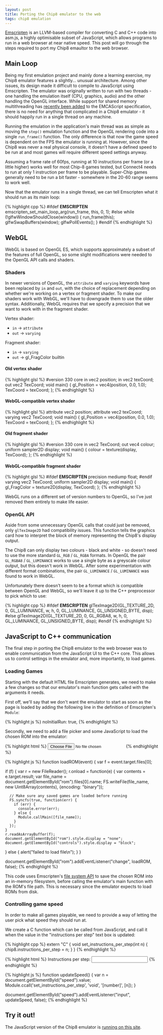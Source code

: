 ```yaml
---
layout: post
title: Porting the Chip8 emulator to the web
tags: chip8 emulation
---
```


[Emscripten](https://kripken.github.io/emscripten-site) is an LLVM-based compiler for converting C and C++ code into asm.js, a highly optimisable subset of JavaScript, which allows programs to run in a web browser at near native speed. This post will go through the steps required to port my Chip8 emaultor to the web browser.

## Main Loop

Being my first emulation project and mainly done a learning exercise, my Chip8 emulator features a slightly... unusual architecture. Among other issues, its design made it difficult to compile to JavaScript using Emscripten. The emulator was originally written to run with two threads - one handling the emulation itself (CPU, graphics, audio) and the other handling the OpenGL interface. While support for shared memory multithreading has [recently been added](https://github.com/tc39/ecmascript_sharedmem) to the EMCAScript specification, there is no need for anything that complicated in a Chip8 emulator - it should happily run in a single thread on any machine.

Running the emulation in the application's main thread was as simple as moving the `step()` emulation function and the OpenGL rendering code into a single `run_frame()` function. The only difference is that now the game speed is dependent on the FPS the emulator is running at. However, since the Chip8 was never a real physical console, it doesn't have a defined speed to be run at and most games will require different speed settings anyway.

Assuming a frame rate of 60fps, running at 10 instructions per frame (or a little higher) works well for most Chip-8 games tested, but Connect4 needs to run at only 1 instruction per frame to be playable. Super-Chip games generally need to be run a bit faster - somewhere in the 20-60 range seems to work well.

Now that the emulator runs in a single thread, we can tell Emscripten what it should run as its main loop:

{% highlight cpp %}
#ifdef __EMSCRIPTEN__
  emscripten_set_main_loop_arg(run_frame, this, 0, 1);
#else
  while (!glfwWindowShouldClose(window))
  {
    run_frame(this);
    glfwSwapBuffers(window);
    glfwPollEvents();
  }
#endif
{% endhighlight %}

## WebGL

WebGL is based on OpenGL ES, which supports approximately a subset of the features of full OpenGL, so some slight modifications were needed to the OpenGL API calls and shaders.

### Shaders

In newer versions of OpenGL, the `attribute` and `varying` keywords have been replaced by `in` and `out`, with the choice of replacement depending on whether we're working on a vertex or fragment shader. To make our shaders work with WebGL, we'll have to downgrade them to use the older syntax. Additionally, WebGL requires that we specify a precision that we want to work with in the fragment shader.

Vertex shader:
- `in` -> `attribute`
- `out` -> `varying`

Fragment shader:
- `in` -> `varying`
- `out` -> gl_FragColor builtin


#### Old vertex shader

{% highlight glsl %}
#version 330 core
in vec2 position;
in vec2 texCoord;
out vec2 TexCoord;
void main()
{
  gl_Position = vec4(position, 0.0, 1.0);
  TexCoord = texCoord;
};
{% endhighlight %}

#### WebGL-compatible vertex shader

{% highlight glsl %}
attribute vec2 position;
attribute vec2 texCoord;
varying vec2 TexCoord;
void main()
{
  gl_Position = vec4(position, 0.0, 1.0);
  TexCoord = texCoord;
};
{% endhighlight %}

#### Old fragment shader

{% highlight glsl %}
#version 330 core
in vec2 TexCoord;
out vec4 colour;
uniform sampler2D display;
void main()
{
  colour = texture(display, TexCoord);
};
{% endhighlight %}

#### WebGL-compatible fragment shader

{% highlight glsl %}
#ifdef __EMSCRIPTEN__
precision mediump float;
#endif
varying vec2 TexCoord;
uniform sampler2D display;
void main()
{
  gl_FragColor = texture2D(display, TexCoord);
};
{% endhighlight %}

WebGL runs on a different set of version numbers to OpenGL, so I've just removed them entirely to make life easier.

### OpenGL API

Aside from some unnecessary OpenGL calls that could just be removed, only `glTexImage2D` had compatibility issues. This function tells the graphics card how to interpret the block of memory representing the Chip8's display output.

The Chip8 can only display two colours - black and white - so doesn't need to use the more standard `GL_RGB` / `GL_RGBA` formats. In OpenGL the pair `GL_RGBA8` / `GL_LUMINANCE` works to use a single byte as a greyscale colour output, but this doesn't work in WebGL. After some experimentation with different format combinations, the pair `GL_LUMINANCE` / `GL_LUMINANCE` was found to work in WebGL.

Unfortunately there doesn't seem to be a format which is compatible between OpenGL and WebGL, so we'll leave it up to the C++ preprocessor to pick which to use:

{% highlight cpp %}
#ifdef __EMSCRIPTEN__
  glTexImage2D(GL_TEXTURE_2D, 0, GL_LUMINANCE, w, h, 0, GL_LUMINANCE, GL_UNSIGNED_BYTE, disp);
#else
  glTexImage2D(GL_TEXTURE_2D, 0, GL_RGBA8, w, h, 0, GL_LUMINANCE, GL_UNSIGNED_BYTE, disp);
#endif
{% endhighlight %}

## JavaScript to C++ communication

The final step in porting the Chip8 emulator to the web browser was to enable communication from the JavaScript UI to the C++ core. This allows us to control settings in the emulator and, more importantly, to load games.

### Loading Games

Starting with the default HTML file Emscripten generates, we need to make a few changes so that our emulator's main function gets called with the arguments it needs.

First off, we'll say that we don't want the emulator to start as soon as the page is loaded by adding the following line in the definition of Emscripten's `Module`:

{% highlight js %}
noInitialRun: true,
{% endhighlight %}

Secondly, we need to add a file picker and some JavaScript to load the chosen ROM into the emulator:

{% highlight html %}
<input type="file" id="rom" />
{% endhighlight %}

{% highlight js %}
function loadROM(event) {
  var f = event.target.files[0];

  if (f) {
    var r = new FileReader();
    r.onload = function(e) {
      var contents = e.target.result;
      var file_name = document.getElementById("rom").files[0].name;
      FS.writeFile(file_name, new Uint8Array(contents), {encoding: "binary"});

      // Make sure any saved games are loaded before running
      FS.syncfs(true, function(err) {
        if (err) {
          console.error(err);
        } else {
          Module.callMain([file_name]);
        }
      });
    }
    r.readAsArrayBuffer(f);
    document.getElementById("rom").style.display = "none";
    document.getElementById("controls").style.display = "block";
  }
  else {
    alert("failed to load file\n");
  }
}

document.getElementById("rom").addEventListener("change", loadROM, false);
{% endhighlight %}

This code uses Emscripten's [file system API](https://kripken.github.io/emscripten-site/docs/api_reference/Filesystem-API.html) to save the chosen ROM into an in-memory filesystem, before calling the emulator's main function with the ROM's file path. This is necessary since the emulator expects to load ROMs from disk.

### Controlling game speed

In order to make all games playable, we need to provide a way of letting the user pick what speed they should run at.

We create a C function which can be called from JavaScript, and call it when the value in the "instructions per step" text box is updated:

{% highlight cpp %}
extern "C"
{
  void set_instructions_per_step(int n)
  {
    chip8.instructions_per_step = n;
  }
}
{% endhighlight %}

{% highlight html %}
Instructions per step: <input type="text" id="speed" />
{% endhighlight %}

{% highlight js %}
function updateSpeed() {
  var n = document.getElementById("speed").value;
  Module.ccall('set_instructions_per_step', 'void', '[number]', [n]);
}

document.getElementById("speed").addEventListener("input", updateSpeed, false);
{% endhighlight %}

## Try it out!

The JavaScript version of the Chip8 emulator is [running on this site](/chip8).

